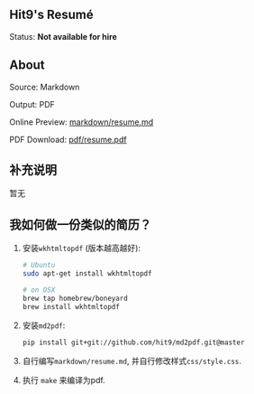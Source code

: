 Hit9's Resumé
-------------

Status: **Not available for hire**

About
------

Source: Markdown

Output: PDF

Online Preview: [markdown/resume.md](markdown/resume.md)

PDF Download: [pdf/resume.pdf](https://github.com/hit9/resume.pdf/blob/master/pdf/resume.pdf?raw=true)

补充说明
--------

暂无

我如何做一份类似的简历？
-----------------------

1. 安装`wkhtmltopdf` (版本越高越好):
   ```bash
   # Ubuntu
   sudo apt-get install wkhtmltopdf

   # on OSX
   brew tap homebrew/boneyard
   brew install wkhtmltopdf
   ```

2. 安装`md2pdf`:

   ```bash
   pip install git+git://github.com/hit9/md2pdf.git@master
   ```

3. 自行编写`markdown/resume.md`, 并自行修改样式`css/style.css`.

4. 执行 `make` 来编译为pdf.
